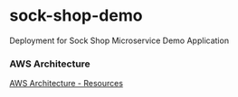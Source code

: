 # sock-shop-demo
Deployment for Sock Shop Microservice Demo Application

### AWS Architecture
[AWS Architecture - Resources](infra/architecture/)
